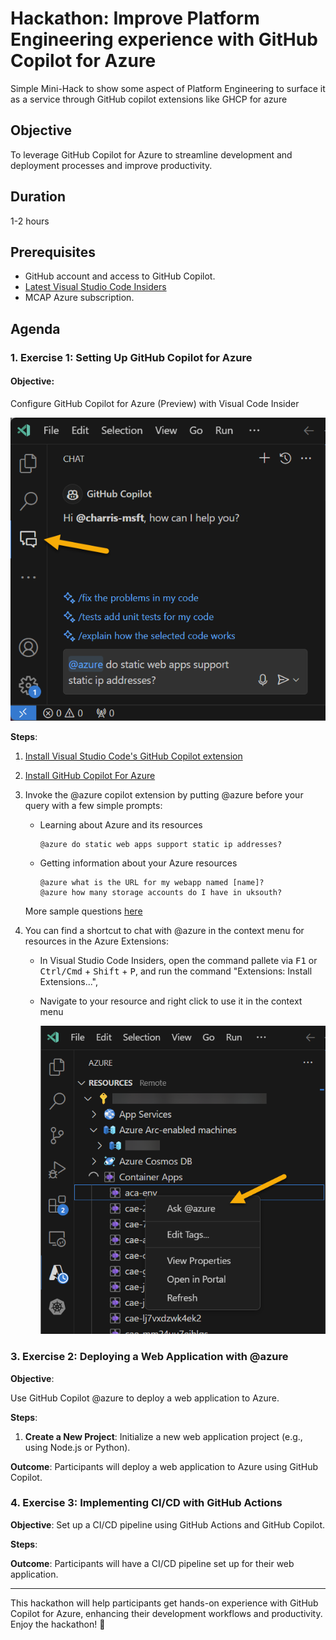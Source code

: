 # Hackathon: Improve Platform Engineering experience with GitHub Copilot for Azure 
Simple Mini-Hack to show some aspect of Platform Engineering to surface it as a service through GitHub copilot extensions like GHCP for azure

## Objective
To leverage GitHub Copilot for Azure to streamline development and deployment processes and improve productivity.

## Duration
1-2 hours

## Prerequisites
- GitHub account and access to GitHub Copilot.
- [Latest Visual Studio Code Insiders](https://code.visualstudio.com/insiders/)
- MCAP Azure subscription.

## Agenda


### 1. Exercise 1: Setting Up GitHub Copilot for Azure

####  **Objective**: 

  Configure GitHub Copilot for Azure (Preview) with Visual Code Insider

  ![image](/images/azure_extension.png)

**Steps**:
  1. [Install Visual Studio Code's GitHub Copilot extension](https://docs.github.com/en/copilot/quickstart)
  2. [Install GitHub Copilot For Azure](https://github.com/microsoft/GitHub-Copilot-for-Azure?tab=readme-ov-file#installation)
  3. Invoke the @azure copilot extension by putting @azure before your query with a few simple prompts:
      - Learning about Azure and its resources        
        ```
        @azure do static web apps support static ip addresses?        
        ```   
      - Getting information about your Azure resources
        ```
        @azure what is the URL for my webapp named [name]?
        @azure how many storage accounts do I have in uksouth?
        ```

      More sample questions [here](https://github.com/microsoft/GitHub-Copilot-for-Azure?tab=readme-ov-file#sample-questions)

  4. You can find a shortcut to chat with @azure in the context menu for resources in the Azure Extensions: 
    
      - In Visual Studio Code Insiders, open the command pallete via <kbd>F1</kbd> or <kbd>Ctrl/Cmd</kbd> + <kbd>Shift</kbd> + <kbd>P</kbd>, and run the command "Extensions: Install Extensions...",
    
      - Navigate to your resource and right click to use it in the context menu

        ![image](/images/contextualMenu.png)
      

### 3. Exercise 2: Deploying a Web Application with @azure

**Objective**:

Use GitHub Copilot @azure to deploy a web application to Azure.
 
**Steps**:
  1. **Create a New Project**: Initialize a new web application project (e.g., using Node.js or Python).
 
**Outcome**: Participants will deploy a web application to Azure using GitHub Copilot.

### 4. Exercise 3: Implementing CI/CD with GitHub Actions 

**Objective**:
Set up a CI/CD pipeline using GitHub Actions and GitHub Copilot.

**Steps**:

**Outcome**: Participants will have a CI/CD pipeline set up for their web application.

---

This hackathon will help participants get hands-on experience with GitHub Copilot for Azure, enhancing their development workflows and productivity. Enjoy the hackathon! 🚀

